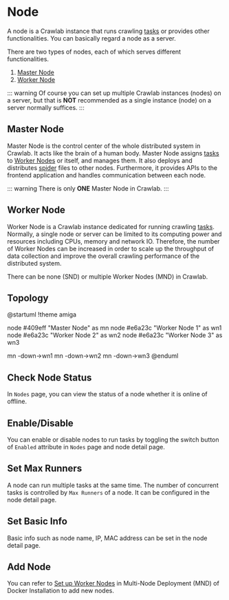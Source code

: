 # Node

A node is a Crawlab instance that runs crawling [tasks](./task) or provides other functionalities. You can basically regard a node as a server.

There are two types of nodes, each of which serves different functionalities.
1. [Master Node](#master-node)
2. [Worker Node](#worker-node)

::: warning
Of course you can set up multiple Crawlab instances (nodes) on a server, but that is **NOT** recommended as a single instance (node) on a server normally suffices.
:::

## Master Node

Master Node is the control center of the whole distributed system in Crawlab. It acts like the brain of a human body. Master Node assigns [tasks](./task) to [Worker Nodes](#worker-node) or itself, and manages them. It also deploys and distributes [spider](./spider) files to other nodes. Furthermore, it provides APIs to the frontend application and handles communication between each node.

::: warning
There is only **ONE** Master Node in Crawlab. 
:::

## Worker Node

Worker Node is a Crawlab instance dedicated for running crawling [tasks](./task). Normally, a single node or server can be limited to its computing power and resources including CPUs, memory and network IO. Therefore, the number of Worker Nodes can be increased in order to scale up the throughput of data collection and improve the overall crawling performance of the distributed system.

There can be none (SND) or multiple Worker Nodes (MND) in Crawlab.

## Topology

@startuml
!theme amiga

node #409eff "Master Node" as mn
node #e6a23c "Worker Node 1" as wn1
node #e6a23c "Worker Node 2" as wn2
node #e6a23c "Worker Node 3" as wn3

mn -down->wn1
mn -down->wn2
mn -down->wn3
@enduml

## Check Node Status

In `Nodes` page, you can view the status of a node whether it is online of offline. 

## Enable/Disable

You can enable or disable nodes to run tasks by toggling the switch button of `Enabled` attribute in `Nodes` page and node detail page.

## Set Max Runners

A node can run multiple tasks at the same time. The number of concurrent tasks is controlled by `Max Runners` of a node. It can be configured in the node detail page.

## Set Basic Info

Basic info such as node name, IP, MAC address can be set in the node detail page.

## Add Node

You can refer to [Set up Worker Nodes](/guide/installation/docker.html#set-up-worker-nodes) in Multi-Node Deployment (MND) of Docker Installation to add new nodes.
